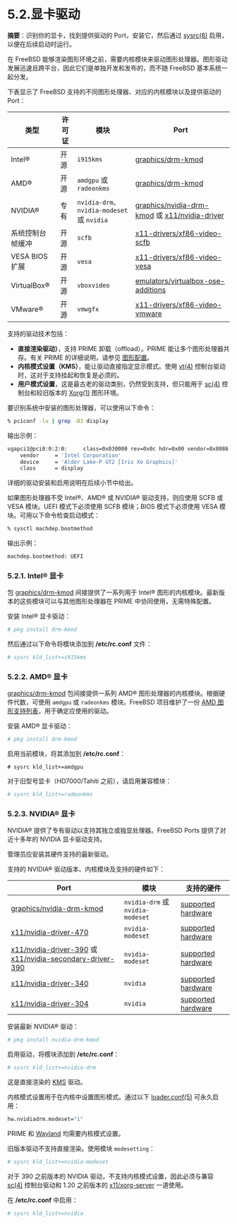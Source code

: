# 5.2.显卡驱动

**摘要**：识别你的显卡，找到提供驱动的 Port，安装它，然后通过 [sysrc(8)](https://man.freebsd.org/cgi/man.cgi?query=sysrc&sektion=8&format=html) 启用，以便在后续启动时运行。

在 FreeBSD 能够渲染图形环境之前，需要内核模块来驱动图形处理器。图形驱动发展迅速且跨平台，因此它们是单独开发和发布的，而不随 FreeBSD 基本系统一起分发。

下表显示了 FreeBSD 支持的不同图形处理器、对应的内核模块以及提供驱动的 Port：

| 类型           | 许可证 | 模块                                       | Port                                                                                                                                                                    |
| ------------ | -- | ---------------------------------------- | ----------------------------------------------------------------------------------------------------------------------------------------------------------------------- |
| Intel®       | 开源 | `i915kms`                                | [graphics/drm-kmod](https://cgit.freebsd.org/ports/tree/graphics/drm-kmod/)                                                                                             |
| AMD®         | 开源 | `amdgpu` 或 `radeonkms`                   | [graphics/drm-kmod](https://cgit.freebsd.org/ports/tree/graphics/drm-kmod/)                                                                                             |
| NVIDIA®      | 专有 | `nvidia-drm`、`nvidia-modeset` 或 `nvidia` | [graphics/nvidia-drm-kmod](https://cgit.freebsd.org/ports/tree/graphics/nvidia-drm-kmod/) 或 [x11/nvidia-driver](https://cgit.freebsd.org/ports/tree/x11/nvidia-driver/) |
| 系统控制台帧缓冲     | 开源 | `scfb`                                   | [x11-drivers/xf86-video-scfb](https://cgit.freebsd.org/ports/tree/x11-drivers/xf86-video-scfb/)                                                                         |
| VESA BIOS 扩展 | 开源 | `vesa`                                   | [x11-drivers/xf86-video-vesa](https://cgit.freebsd.org/ports/tree/x11-drivers/xf86-video-vesa/)                                                                         |
| VirtualBox®  | 开源 | `vboxvideo`                              | [emulators/virtualbox-ose-additions](https://cgit.freebsd.org/ports/tree/emulators/virtualbox-ose-additions/)                                                           |
| VMware®      | 开源 | `vmwgfx`                                 | [x11-drivers/xf86-video-vmware](https://cgit.freebsd.org/ports/tree/x11-drivers/xf86-video-vmware/)                                                                     |

支持的驱动技术包括：

* **直接渲染驱动）**，支持 PRIME 卸载（offload）。PRIME 能让多个图形处理器共存。有关 PRIME 的详细说明，请参见 [图形配置](https://docs.freebsd.org/en/books/handbook/x11/#x-config-gpu)。
* **内核模式设置（KMS）**，能让驱动直接指定显示模式。使用 [vt(4)](https://man.freebsd.org/cgi/man.cgi?query=vt&sektion=4&format=html) 控制台驱动时，这对于支持挂起和恢复是必须的。
* **用户模式设置**，这是最古老的驱动类别，仍然受到支持，但只能用于 [sc(4)](https://man.freebsd.org/cgi/man.cgi?query=sc&sektion=4&format=html) 控制台和较旧版本的 [Xorg(1)](https://man.freebsd.org/cgi/man.cgi?query=Xorg&sektion=1&format=html) 图形环境。

要识别系统中安装的图形处理器，可以使用以下命令：

```sh
% pciconf -lv | grep -B3 display
```

输出示例：

```sh
vgapci1@pci0:0:2:0:     class=0x030000 rev=0x0c hdr=0x00 vendor=0x8086 device=0x46a6 subvendor=0x1028 subdevice=0x0b29
    vendor     = 'Intel Corporation'
    device     = 'Alder Lake-P GT2 [Iris Xe Graphics]'
    class      = display
```

详细的驱动安装和启用说明在后续小节中给出。

如果图形处理器不受 Intel®、AMD® 或 NVIDIA® 驱动支持，则应使用 SCFB 或 VESA 模块。UEFI 模式下必须使用 SCFB 模块；BIOS 模式下必须使用 VESA 模块。可用以下命令检查启动模式：

```sh
% sysctl machdep.bootmethod
```

输出示例：

```sh
machdep.bootmethod: UEFI
```

### 5.2.1. Intel® 显卡

包 [graphics/drm-kmod](https://cgit.freebsd.org/ports/tree/graphics/drm-kmod/) 间接提供了一系列用于 Intel® 图形的内核模块。最新版本的这些模块可以与其他图形处理器在 PRIME 中协同使用，无需特殊配置。

安装 Intel® 显卡驱动：

```sh
# pkg install drm-kmod
```

然后通过以下命令将模块添加到 **/etc/rc.conf** 文件：

```sh
# sysrc kld_list+=i915kms
```

### 5.2.2. AMD® 显卡

[graphics/drm-kmod](https://cgit.freebsd.org/ports/tree/graphics/drm-kmod/) 包间接提供一系列 AMD® 图形处理器的内核模块。根据硬件代数，可使用 `amdgpu` 或 `radeonkms` 模块。FreeBSD 项目维护了一份 [AMD 图形支持列表](https://wiki.freebsd.org/Graphics/AMD-GPU-Matrix)，用于确定应使用的驱动。

安装 AMD® 显卡驱动：

```sh
# pkg install drm-kmod
```

启用当前模块，将其添加到 **/etc/rc.conf**：

```
# sysrc kld_list+=amdgpu
```

对于旧型号显卡（HD7000/Tahiti 之前），请启用兼容模块：

```sh
# sysrc kld_list+=radeonkms
```


### 5.2.3. NVIDIA® 显卡

NVIDIA® 提供了专有驱动以支持其独立或独显处理器。FreeBSD Ports 提供了对近十多年的 NVIDIA 显卡驱动支持。

管理员应安装其硬件支持的最新驱动。

支持的 NVIDIA® 驱动版本、内核模块及支持的硬件如下：

| Port                                                                                                                                                                                          | 模块                              | 支持的硬件                                                                                  |
| --------------------------------------------------------------------------------------------------------------------------------------------------------------------------------------------- | ------------------------------- | -------------------------------------------------------------------------------------- |
| [graphics/nvidia-drm-kmod](https://cgit.freebsd.org/ports/tree/graphics/nvidia-drm-kmod/)                                                                                                     | `nvidia-drm` 或 `nvidia-modeset` | [supported hardware](https://www.nvidia.com/Download/driverResults.aspx/210651/en-us/) |
| [x11/nvidia-driver-470](https://cgit.freebsd.org/ports/tree/x11/nvidia-driver-470/)                                                                                                           | `nvidia-modeset`                | [supported hardware](https://www.nvidia.com/Download/driverResults.aspx/194639/en-us/) |
| [x11/nvidia-driver-390](https://cgit.freebsd.org/ports/tree/x11/nvidia-driver-390/) 或 [x11/nvidia-secondary-driver-390](https://cgit.freebsd.org/ports/tree/x11/nvidia-secondary-driver-390/) | `nvidia-modeset`                | [supported hardware](https://www.nvidia.com/Download/driverResults.aspx/191122/en-us/) |
| [x11/nvidia-driver-340](https://cgit.freebsd.org/ports/tree/x11/nvidia-driver-340/)                                                                                                           | `nvidia`                        | [supported hardware](https://www.nvidia.com/Download/driverResults.aspx/156167/en-us/) |
| [x11/nvidia-driver-304](https://cgit.freebsd.org/ports/tree/x11/nvidia-driver-304/)                                                                                                           | `nvidia`                        | [supported hardware](https://www.nvidia.com/Download/driverResults.aspx/123712/en-us/) |

安装最新 NVIDIA® 驱动：

```sh
# pkg install nvidia-drm-kmod
```

启用驱动，将模块添加到 **/etc/rc.conf**：

```sh
# sysrc kld_list+=nvidia-drm
```

这是直接渲染的 [KMS](https://docs.freebsd.org/en/books/handbook/glossary/#glossary-kms) 驱动。

内核模式设置用于在内核中设置图形模式。通过以下 [loader.conf(5)](https://man.freebsd.org/cgi/man.cgi?query=loader.conf&sektion=5&format=html) 可永久启用：

```sh
hw.nvidiadrm.modeset="1"
```

PRIME 和 [Wayland](https://docs.freebsd.org/en/books/handbook/wayland/#wayland-synopsis) 均需要内核模式设置。

旧版本驱动不支持直接渲染。使用模块 `modesetting`：

```sh
# sysrc kld_list+=nvidia-modeset
```

对于 390 之前版本的 NVIDIA 驱动，不支持内核模式设置，因此必须与兼容 [sc(4)](https://man.freebsd.org/cgi/man.cgi?query=sc&sektion=4&format=html) 控制台驱动和 1.20 之前版本的 [x11/xorg-server](https://cgit.freebsd.org/ports/tree/x11/xorg-server/) 一道使用。

在 **/etc/rc.conf** 中启用：

```sh
# sysrc kld_list+=nvidia
```

